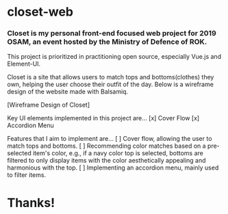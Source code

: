 # closet-web
### Closet is my personal front-end focused web project for 2019 OSAM, an event hosted by the Ministry of Defence of ROK.
This project is prioritized in practitioning open source, especially Vue.js and Element-UI.

Closet is a site that allows users to match tops and bottoms(clothes) they own, helping the user choose their outfit of the day. Below is a wireframe design of the website made with Balsamiq.

[Wireframe Design of Closet]

Key UI elements implemented in this project are...
[x] Cover Flow
[x] Accordion Menu

Features that I aim to implement are...
[ ] Cover flow, allowing the user to match tops and bottoms.
[ ] Recommending color matches based on a pre-selected item's color, e.g., if a navy color top is selected, bottoms are filtered to only display items with the color aesthetically appealing and harmonious with the top.
[ ] Implementing an accordion menu, mainly used to filter items.

# Thanks!
